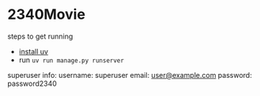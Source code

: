 # 2340Movie

steps to get running
- [install uv](https://github.com/astral-sh/uv?tab=readme-ov-file#installation)
- run `uv run manage.py runserver`

superuser info:
username: superuser
email: user@example.com
password: password2340

